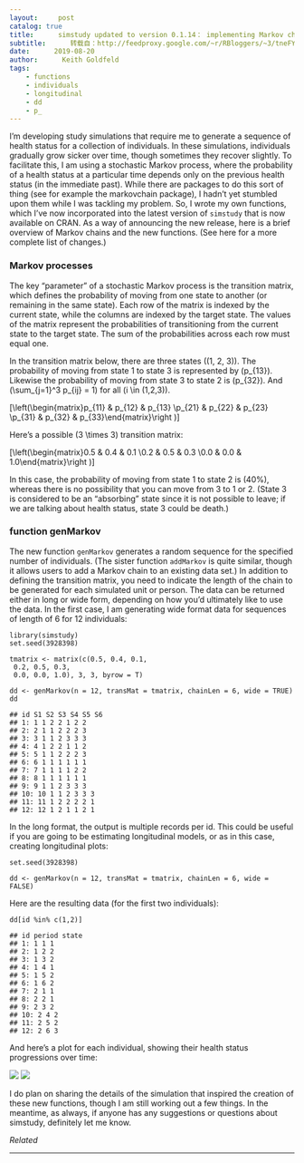 ```yaml
---
layout:     post
catalog: true
title:      simstudy updated to version 0.1.14： implementing Markov chains
subtitle:      转载自：http://feedproxy.google.com/~r/RBloggers/~3/tneFYrpLSxA/
date:      2019-08-20
author:      Keith Goldfeld
tags:
    - functions
    - individuals
    - longitudinal
    - dd
    - p_
---
```



I’m developing study simulations that require me to generate a sequence of health status for a collection of individuals. In these simulations, individuals gradually grow sicker over time, though sometimes they recover slightly. To facilitate this, I am using a stochastic Markov process, where the probability of a health status at a particular time depends only on the previous health status (in the immediate past). While there are packages to do this sort of thing (see for example the markovchain package), I hadn’t yet stumbled upon them while I was tackling my problem. So, I wrote my own functions, which I’ve now incorporated into the latest version of `simstudy` that is now available on CRAN. As a way of announcing the new release, here is a brief overview of Markov chains and the new functions. (See here for a more complete list of changes.)

### Markov processes

The key “parameter” of a stochastic Markov process is the transition matrix, which defines the probability of moving from one state to another (or remaining in the same state). Each row of the matrix is indexed by the current state, while the columns are indexed by the target state. The values of the matrix represent the probabilities of transitioning from the current state to the target state. The sum of the probabilities across each row must equal one.

In the transition matrix below, there are three states \((1, 2, 3)\). The probability of moving from state 1 to state 3 is represented by \(p_{13}\). Likewise the probability of moving from state 3 to state 2 is \(p_{32}\). And \(\sum_{j=1}^3 p_{ij} = 1\) for all \(i \in (1,2,3)\).

\[\left(\begin{matrix}p_{11} & p_{12} & p_{13} \\p_{21} & p_{22} & p_{23} \\p_{31} & p_{32} & p_{33}\end{matrix}\right )\]

Here’s a possible \(3 \times 3\) transition matrix:

\[\left(\begin{matrix}0.5 & 0.4 & 0.1 \\0.2 & 0.5 & 0.3 \\0.0 & 0.0 & 1.0\end{matrix}\right )\]

In this case, the probability of moving from state 1 to state 2 is \(40\%\), whereas there is no possibility that you can move from 3 to 1 or 2. (State 3 is considered to be an “absorbing” state since it is not possible to leave; if we are talking about health status, state 3 could be death.)

### function genMarkov

The new function `genMarkov` generates a random sequence for the specified number of individuals. (The sister function `addMarkov` is quite similar, though it allows users to add a Markov chain to an existing data set.) In addition to defining the transition matrix, you need to indicate the length of the chain to be generated for each simulated unit or person. The data can be returned either in long or wide form, depending on how you’d ultimately like to use the data. In the first case, I am generating wide format data for sequences of length of 6 for 12 individuals:

```
library(simstudy)
set.seed(3928398)

tmatrix <- matrix(c(0.5, 0.4, 0.1,
 0.2, 0.5, 0.3,
 0.0, 0.0, 1.0), 3, 3, byrow = T)

dd <- genMarkov(n = 12, transMat = tmatrix, chainLen = 6, wide = TRUE)
dd
```

```
## id S1 S2 S3 S4 S5 S6
## 1: 1 1 2 2 1 2 2
## 2: 2 1 1 2 2 2 3
## 3: 3 1 1 2 3 3 3
## 4: 4 1 2 2 1 1 2
## 5: 5 1 1 2 2 2 3
## 6: 6 1 1 1 1 1 1
## 7: 7 1 1 1 1 2 2
## 8: 8 1 1 1 1 1 1
## 9: 9 1 1 2 3 3 3
## 10: 10 1 1 2 3 3 3
## 11: 11 1 2 2 2 2 1
## 12: 12 1 2 1 1 2 1
```

In the long format, the output is multiple records per id. This could be useful if you are going to be estimating longitudinal models, or as in this case, creating longitudinal plots:

```
set.seed(3928398)

dd <- genMarkov(n = 12, transMat = tmatrix, chainLen = 6, wide = FALSE)
```

Here are the resulting data (for the first two individuals):

```
dd[id %in% c(1,2)]
```

```
## id period state
## 1: 1 1 1
## 2: 1 2 2
## 3: 1 3 2
## 4: 1 4 1
## 5: 1 5 2
## 6: 1 6 2
## 7: 2 1 1
## 8: 2 2 1
## 9: 2 3 2
## 10: 2 4 2
## 11: 2 5 2
## 12: 2 6 3
```

And here’s a plot for each individual, showing their health status progressions over time:

![](https://i1.wp.com/www.rdatagen.net/post/2019-08-20-simstudy-0-1-14-update.en_files/figure-html/unnamed-chunk-4-1.png?w=450&is-pending-load=1#038;ssl=1)
![](https://i1.wp.com/www.rdatagen.net/post/2019-08-20-simstudy-0-1-14-update.en_files/figure-html/unnamed-chunk-4-1.png?w=450&ssl=1)


I do plan on sharing the details of the simulation that inspired the creation of these new functions, though I am still working out a few things. In the meantime, as always, if anyone has any suggestions or questions about simstudy, definitely let me know.


*Related*



---
